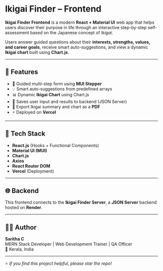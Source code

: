 # Ikigai Finder – Frontend

**Ikigai Finder Frontend** is a modern **React + Material UI** web app that helps users discover their purpose in life through an interactive step-by-step self-assessment based on the Japanese concept of *Ikigai*.

Users answer guided questions about their **interests, strengths, values, and career goals**, receive smart auto-suggestions, and view a dynamic **Ikigai chart** built using **Chart.js**.

---

## 🚀 Features

- 🧭 Guided multi-step form using **MUI Stepper**
- 💡 Smart auto-suggestions from predefined arrays
- 📊 Dynamic **Ikigai Chart** using Chart.js
- 💾 Saves user input and results to backend (JSON Server)
- 📄 Export Ikigai summary and chart as a **PDF**
- ⚡ Deployed on **Vercel**

---

## 🧰 Tech Stack

- **React.js** (Hooks + Functional Components)
- **Material UI (MUI)**
- **Chart.js**
- **Axios**
- **React Router DOM**
- **Vercel** (Deployment)

---

## 🌐 Backend

This frontend connects to the **Ikigai Finder Server**, a **JSON Server** backend hosted on **Render**.

---

## 👩‍💻 Author

**Saritha C**  
MERN Stack Developer | Web Development Trainer | QA Officer  
📍 Kerala, India  

---

⭐ *If you find this project helpful, please star the repo!*
